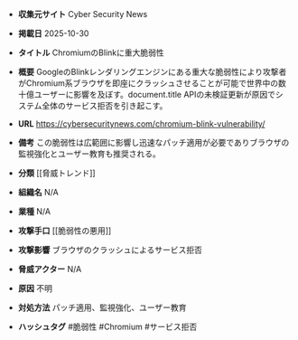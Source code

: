 - **収集元サイト**
Cyber Security News

- **掲載日**
2025-10-30

- **タイトル**
ChromiumのBlinkに重大脆弱性

- **概要**
GoogleのBlinkレンダリングエンジンにある重大な脆弱性により攻撃者がChromium系ブラウザを即座にクラッシュさせることが可能で世界中の数十億ユーザーに影響を及ぼす。document.title APIの未検証更新が原因でシステム全体のサービス拒否を引き起こす。

- **URL**
https://cybersecuritynews.com/chromium-blink-vulnerability/

- **備考**
この脆弱性は広範囲に影響し迅速なパッチ適用が必要でありブラウザの監視強化とユーザー教育も推奨される。

- **分類**
[[脅威トレンド]]

- **組織名**
N/A

- **業種**
N/A

- **攻撃手口**
[[脆弱性の悪用]]

- **攻撃影響**
ブラウザのクラッシュによるサービス拒否

- **脅威アクター**
N/A

- **原因**
不明

- **対処方法**
パッチ適用、監視強化、ユーザー教育

- **ハッシュタグ**
#脆弱性 #Chromium #サービス拒否
